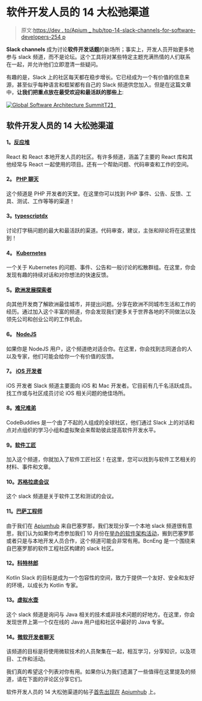 # 软件开发人员的 14 大松弛渠道

> 原文:[https://dev . to/Apium _ hub/top-14-slack-channels-for-software-developers-254 p](https://dev.to/apium_hub/top-14-slack-channels-for-software-developers-254p)

**Slack channels** 成为讨论**软件开发话题**的新场所；事实上，开发人员开始更多地参与 slack 频道，而不是论坛。这个工具将对某些特定主题充满热情的人们联系在一起，并允许他们立即澄清一些疑问。

有趣的是，Slack 上的社区每天都在稳步增长。它已经成为一个有价值的信息来源，甚至似乎每种语言和框架都有自己的 Slack 频道供您加入。但是在这篇文章中，**让我们把重点放在最受欢迎和最活跃的那些上**:

[![Global Software Architecture Summit](../Images/c1985e5051debce02eafb384ce2cd833.png)T2】](https://gsas.io)

## [](#top-14-slack-channels-for-software-developers)软件开发人员的 14 大松弛渠道

#### [](#1reactjs)1。[反应堆](https://reactjsnews.slack.com/)

React 和 React 本地开发人员的社区。有许多频道，涵盖了主要的 React 库和其他经常与 React 一起使用的项目。还有一个帮助问题、代码审查和工作的空间。

#### [](#2php-chat)2。 [PHP 聊天](https://phpchat.slack.com/)

这个频道是 PHP 开发者的天堂。在这里你可以找到 PHP 事件、公告、反馈、工具、测试、工作等等的渠道！

#### [](#3typescriptpdx)3。[typescriptdx](https://typescriptpdx.slack.com/)

讨论打字稿问题的最大和最活跃的渠道。代码审查，建议，主张和辩论将在这里找到！

#### [](#4kubernetes)4。 [Kubernetes](https://kubernetes.slack.com/)

一个关于 Kubernetes 的问题、事件、公告和一般讨论的松散群组。在这里，你会发现有趣的持续对话和对你想法的快速反馈。

#### [](#5european-dev-explorer)5。[欧洲发展探索者](https://europeandevexplorer.slack.com/)

向其他开发商了解欧洲最佳城市，并提出问题。分享在欧洲不同城市生活和工作的经历。通过加入这个丰富的频道，你会发现我们更多关于世界各地的不同做法以及领先公司和创业公司的工作机会。

#### 6。 [NodeJS](https://hashtagnodejs.slack.com/)

如果你是 NodeJS 用户，这个频道绝对适合你。在这里，你会找到志同道合的人以及专家，他们可能会给你一个有价值的反馈。

#### [](#7ios-developers)7。 [iOS 开发者](https://ios-developers.slack.com/)

iOS 开发者 Slack 频道主要面向 iOS 和 Mac 开发者。它目前有几千名活跃成员。找工作或与社区成员讨论 iOS 相关问题的绝佳场所。

#### [](#8codebuddies)8。[难兄难弟](https://codebuddies.slack.com/)

CodeBuddies 是一个由了不起的人组成的全球社区，他们通过 Slack 上的对话和点对点组织的学习小组和虚拟聚会来帮助彼此提高软件开发水平。

#### [](#9software-crafters)9。[软件工匠](https://softwarecrafters.slack.com/)

加入这个频道，你就加入了软件工匠社区！在这里，您可以找到与软件工艺相关的材料、事件和文章。

#### [](#10socrates-conference)10。[苏格拉底会议](https://socrates-conference.slack.com/)

这个 slack 频道是关于软件工艺和测试的会议。

#### [](#11barcelona-engineers)11。[巴萨工程师](https://bcneng.slack.com/)

由于我们在 [Apiumhub](https://dev.to/) 来自巴塞罗那，我们发现分享一个本地 slack 频道很有意思，我们认为如果你考虑参加我们 10 月份在[举办的软件架构活动](https://gsas.io)，搬到巴塞罗那或者只是与本地开发人员合作，这个频道可能会非常有用。BcnEng 是一个围绕来自巴塞罗那的软件工程社区构建的 slack 社区。

#### 12。[科特林郎](https://kotlinlang.slack.com/)

Kotlin Slack 的目标是成为一个包容性的空间，致力于提供一个友好、安全和友好的环境，以成长为 Kotlin 专家。

#### [](#13virtual-jug)13。[虚拟水壶](https://virtualjug.slack.com)

这个 slack 频道是询问与 Java 相关的技术或非技术问题的好地方。在这里，你会发现世界上第一个仅在线的 Java 用户组和社区中最好的 Java 专家。

#### [](#14microsoft-developer-chat)14。[微软开发者聊天](https://msdevchat.slack.com)

该频道的目标是将使用微软技术的人员聚集在一起，相互学习，分享知识，以及项目、工作和活动。

我们真的希望这个列表对你有用。如果你认为我们遗漏了一些值得在这里提及的频道，请在下面的评论区分享它们。

软件开发人员的 14 大松弛渠道的帖子[首先出现在](https://apiumhub.com/tech-blog-barcelona/top-14-slack-channels-software-developers/) [Apiumhub](https://apiumhub.com) 上。